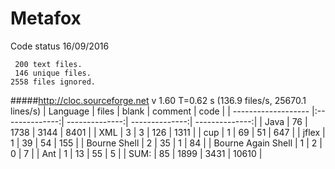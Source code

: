 # Metafox

Code status 16/09/2016 

     200 text files.
     146 unique files.                                          
    2558 files ignored.

#####http://cloc.sourceforge.net v 1.60  T=0.62 s (136.9 files/s, 25670.1 lines/s)
| Language            |          files |         blank  |        comment |           code |
| ------------------- |:--------------:| --------------:| --------------:| --------------:|
| Java                |             76 |          1738  |           3144 |           8401 |
| XML                 |              3 |             3  |            126 |           1311 |
| cup                 |              1 |            69  |             51 |            647 |
| jflex               |              1 |            39  |             54 |            155 |
| Bourne Shell        |              2 |            35  |              1 |             84 |
| Bourne Again Shell  |              1 |             2  |              0 |              7 |
| Ant                 |              1 |            13  |             55 |              5 |
| SUM:                |             85 |          1899  |           3431 |          10610 |
